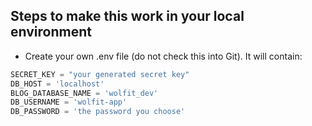 
## Steps to make this work in your local environment

* Create your own .env file (do not check this into Git). It will contain:

``` py
SECRET_KEY = "your generated secret key"
DB_HOST = 'localhost'
BLOG_DATABASE_NAME = 'wolfit_dev'
DB_USERNAME = 'wolfit-app'
DB_PASSWORD = 'the password you choose'
```